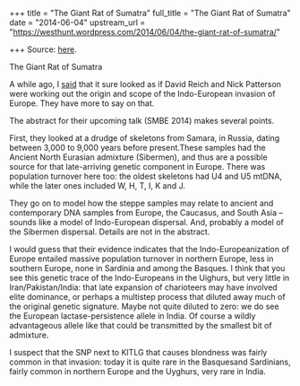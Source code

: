 +++
title = "The Giant Rat of Sumatra"
full_title = "The Giant Rat of Sumatra"
date = "2014-06-04"
upstream_url = "https://westhunt.wordpress.com/2014/06/04/the-giant-rat-of-sumatra/"

+++
Source: [here](https://westhunt.wordpress.com/2014/06/04/the-giant-rat-of-sumatra/).

The Giant Rat of Sumatra

A while ago, I
[said](https://westhunt.wordpress.com/2014/02/17/silver-blaze/) that it
sure looked as if David Reich and Nick Patterson were working out the
origin and scope of the Indo-European invasion of Europe. They have more
to say on that.

The abstract for their upcoming talk (SMBE 2014) makes several points.

First, they looked at a drudge of skeletons from Samara, in Russia,
dating between 3,000 to 9,000 years before present.These samples had
the Ancient North Eurasian admixture (Sibermen), and thus are a possible
source for that late-arriving genetic component in Europe.  There was
population turnover here too: the oldest skeletons had U4 and U5 mtDNA,
while the later ones included W, H, T, I, K and J.

They go on to model how the steppe samples may relate to ancient and
contemporary DNA samples from Europe, the Caucasus, and South Asia –
sounds like a model of Indo-European dispersal. And, probably a model of
the Sibermen dispersal. Details are not in the abstract.

I would guess that their evidence indicates that the
Indo-Europeanization of Europe entailed massive population turnover in
northern Europe, less in southern Europe, none in Sardinia and among the
Basques. I think that you see this genetic trace of the Indo-Europeans
in the Uighurs, but very little in Iran/Pakistan/India: that late
expansion of charioteers may have involved elite dominance, or perhaps
a multistep process that diluted away much of the original genetic
signature. Maybe not quite diluted to zero: we do see the European
lactase-persistence allele in India. Of course a wildly advantageous
allele like that could be transmitted by the smallest bit of admixture.

I suspect that the SNP next to KITLG that causes blondness was fairly
common in that invasion: today it is quite rare in the Basquesand
Sardinians, fairly common in northern Europe and the Uyghurs, very rare
in India.





